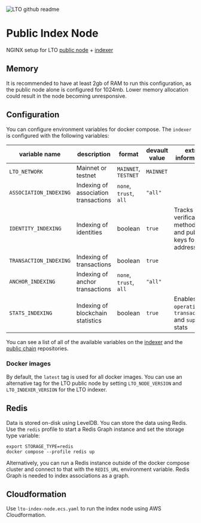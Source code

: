 ![LTO github readme](https://user-images.githubusercontent.com/100821/211341590-36d70b2c-2d80-4759-ab40-727f8c3c3091.png)

# Public Index Node

NGINX setup for LTO [public node](https://github.com/ltonetwork/lto-public-chain) + [indexer](https://github.com/ltonetwork/indexer)

## Memory

It is recommended to have at least 2gb of RAM to run this configuration, as the public node alone is configured for 1024mb. Lower memory allocation could result in the node becoming unresponsive.

## Configuration

You can configure environment variables for docker compose. The `indexer` is configured with the following variables:

| variable name          | description                          | format                 | devault value | extra information                                         |
| ---------------------- | ------------------------------------ | ---------------------- | ------------- | --------------------------------------------------------- |
| `LTO_NETWORK`          | Mainnet or testnet                   | `MAINNET`, `TESTNET`   | `MAINNET`     |                                                           | 
| `ASSOCIATION_INDEXING` | Indexing of association transactions | `none`, `trust`, `all` | `"all"`       |                                                           |
| `IDENTITY_INDEXING`    | Indexing of identities               | boolean                | `true`        | Tracks verification methods and public keys for addresses |
| `TRANSACTION_INDEXING` | Indexing of transactions             | boolean                | `true`        |                                                           |
| `ANCHOR_INDEXING`      | Indexing of anchor transactions      | `none`, `trust`, `all` | `"all"`       |                                                           |
| `STATS_INDEXING`       | Indexing of blockchain statistics    | boolean                | `true`        | Enables `operations`, `transactions` and `supply` stats   |

You can see a list of all of the available variables on the [indexer](https://github.com/ltonetwork/indexer) and the [public chain](https://github.com/ltonetwork/lto-public-chain) repositories.

### Docker images

By default, the `latest` tag is used for all docker images. You can use an alternative tag for the LTO public node by setting `LTO_NODE_VERSION` and `LTO_INDEXER_VERSION` for the LTO indexer.

## Redis

Data is stored on-disk using LevelDB. You can store the data using Redis. Use the `redis` profile to start a Redis Graph instance and set the storage type variable:

```
export STORAGE_TYPE=redis
docker compose --profile redis up
```

Alternatively, you can run a Redis instance outside of the docker compose cluster and connect to that with the `REDIS_URL` environment variable. Redis Graph is needed to index associations as a graph.

## Cloudformation

Use `lto-index-node.ecs.yaml` to run the index node using AWS Cloudformation.

